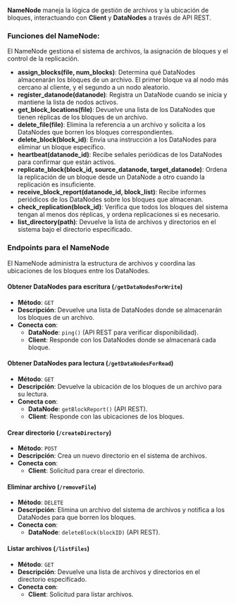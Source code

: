 **NameNode** maneja la lógica de gestión de archivos y la ubicación de bloques, interactuando con **Client** y **DataNodes** a través de API REST.

### **Funciones del NameNode**:
El NameNode gestiona el sistema de archivos, la asignación de bloques y el control de la replicación.

- **assign_blocks(file, num_blocks)**: Determina qué DataNodes almacenarán los bloques de un archivo. El primer bloque va al nodo más cercano al cliente, y el segundo a un nodo aleatorio.
- **register_datanode(datanode)**: Registra un DataNode cuando se inicia y mantiene la lista de nodos activos.
- **get_block_locations(file)**: Devuelve una lista de los DataNodes que tienen réplicas de los bloques de un archivo.
- **delete_file(file)**: Elimina la referencia a un archivo y solicita a los DataNodes que borren los bloques correspondientes.
- **delete_block(block_id)**: Envía una instrucción a los DataNodes para eliminar un bloque específico.
- **heartbeat(datanode_id)**: Recibe señales periódicas de los DataNodes para confirmar que están activos.
- **replicate_block(block_id, source_datanode, target_datanode)**: Ordena la replicación de un bloque desde un DataNode a otro cuando la replicación es insuficiente.
- **receive_block_report(datanode_id, block_list)**: Recibe informes periódicos de los DataNodes sobre los bloques que almacenan.
- **check_replication(block_id)**: Verifica que todos los bloques del sistema tengan al menos dos réplicas, y ordena replicaciones si es necesario.
- **list_directory(path)**: Devuelve la lista de archivos y directorios en el sistema bajo el directorio especificado.


### **Endpoints para el NameNode**

El NameNode administra la estructura de archivos y coordina las ubicaciones de los bloques entre los DataNodes.

#### **Obtener DataNodes para escritura (`/getDataNodesForWrite`)**
- **Método**: `GET`
- **Descripción**: Devuelve una lista de DataNodes donde se almacenarán los bloques de un archivo.
- **Conecta con**:
  - **DataNode**: `ping()` (API REST para verificar disponibilidad).
  - **Client**: Responde con los DataNodes donde se almacenará cada bloque.

#### **Obtener DataNodes para lectura (`/getDataNodesForRead`)**
- **Método**: `GET`
- **Descripción**: Devuelve la ubicación de los bloques de un archivo para su lectura.
- **Conecta con**:
  - **DataNode**: `getBlockReport()` (API REST).
  - **Client**: Responde con las ubicaciones de los bloques.

#### **Crear directorio (`/createDirectory`)**
- **Método**: `POST`
- **Descripción**: Crea un nuevo directorio en el sistema de archivos.
- **Conecta con**:
  - **Client**: Solicitud para crear el directorio.

#### **Eliminar archivo (`/removeFile`)**
- **Método**: `DELETE`
- **Descripción**: Elimina un archivo del sistema de archivos y notifica a los DataNodes para que borren los bloques.
- **Conecta con**:
  - **DataNode**: `deleteBlock(blockID)` (API REST).

#### **Listar archivos (`/listFiles`)**
- **Método**: `GET`
- **Descripción**: Devuelve una lista de archivos y directorios en el directorio especificado.
- **Conecta con**:
  - **Client**: Solicitud para listar archivos.
